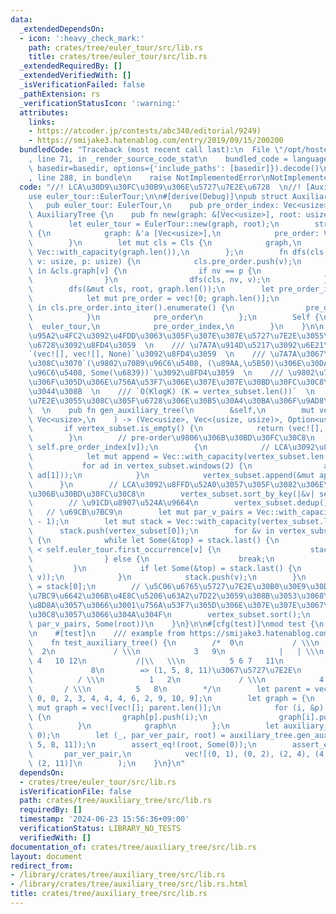 ```yaml
---
data:
  _extendedDependsOn:
  - icon: ':heavy_check_mark:'
    path: crates/tree/euler_tour/src/lib.rs
    title: crates/tree/euler_tour/src/lib.rs
  _extendedRequiredBy: []
  _extendedVerifiedWith: []
  _isVerificationFailed: false
  _pathExtension: rs
  _verificationStatusIcon: ':warning:'
  attributes:
    links:
    - https://atcoder.jp/contests/abc340/editorial/9249)
    - https://smijake3.hatenablog.com/entry/2019/09/15/200200
  bundledCode: "Traceback (most recent call last):\n  File \"/opt/hostedtoolcache/Python/3.10.14/x64/lib/python3.10/site-packages/onlinejudge_verify/documentation/build.py\"\
    , line 71, in _render_source_code_stat\n    bundled_code = language.bundle(stat.path,\
    \ basedir=basedir, options={'include_paths': [basedir]}).decode()\n  File \"/opt/hostedtoolcache/Python/3.10.14/x64/lib/python3.10/site-packages/onlinejudge_verify/languages/rust.py\"\
    , line 288, in bundle\n    raise NotImplementedError\nNotImplementedError\n"
  code: "//! LCA\u30D9\u30FC\u30B9\u306E\u5727\u7E2E\u6728  \n//! [Auxiliary Tree](https://atcoder.jp/contests/abc340/editorial/9249)\n\
    use euler_tour::EulerTour;\n\n#[derive(Debug)]\npub struct AuxiliaryTree {\n \
    \   pub euler_tour: EulerTour,\n    pub pre_order_index: Vec<usize>,\n}\n\nimpl\
    \ AuxiliaryTree {\n    pub fn new(graph: &[Vec<usize>], root: usize) -> Self {\n\
    \        let euler_tour = EulerTour::new(graph, root);\n        struct Cls<'a>\
    \ {\n            graph: &'a [Vec<usize>],\n            pre_order: Vec<usize>,\n\
    \        }\n        let mut cls = Cls {\n            graph,\n            pre_order:\
    \ Vec::with_capacity(graph.len()),\n        };\n        fn dfs(cls: &mut Cls,\
    \ v: usize, p: usize) {\n            cls.pre_order.push(v);\n            for &nv\
    \ in &cls.graph[v] {\n                if nv == p {\n                    continue;\n\
    \                }\n                dfs(cls, nv, v);\n            }\n        }\n\
    \        dfs(&mut cls, root, graph.len());\n        let pre_order_index = {\n\
    \            let mut pre_order = vec![0; graph.len()];\n            for (i, v)\
    \ in cls.pre_order.into_iter().enumerate() {\n                pre_order[v] = i;\n\
    \            }\n            pre_order\n        };\n        Self {\n          \
    \  euler_tour,\n            pre_order_index,\n        }\n    }\n\n    /// LCA\u306E\
    \u95A2\u4FC2\u3092\u4FDD\u3063\u305F\u307E\u307E\u5727\u7E2E\u3055\u308C\u305F\
    \u6728\u3092\u8FD4\u3059  \n    /// \u7A7A\u914D\u5217\u3092\u6E21\u3059\u3068\
    `(vec![], vec![], None)`\u3092\u8FD4\u3059  \n    /// \u7A7A\u3067\u306A\u3051\
    \u308C\u3070`(\u9802\u70B9\u96C6\u5408, (\u89AA,\u5B50)\u306E\u30DA\u30A2\u306E\
    \u96C6\u5408, Some(\u6839))`\u3092\u8FD4\u3059  \n    /// \u9802\u70B9\u96C6\u5408\
    \u306F\u305D\u306E\u756A\u53F7\u306E\u307E\u307E\u30BD\u30FC\u30C8\u3057\u3066\
    \u3044\u308B  \n    /// `O(KlogK) (K = vertex_subset.len())`  \n    /// \u5727\
    \u7E2E\u3055\u308C\u305F\u6728\u306E\u30B5\u30A4\u30BA\u306F\u9AD8\u3005`2K-1`\
    \  \n    pub fn gen_auxiliary_tree(\n        &self,\n        mut vertex_subset:\
    \ Vec<usize>,\n    ) -> (Vec<usize>, Vec<(usize, usize)>, Option<usize>) {\n \
    \       if vertex_subset.is_empty() {\n            return (vec![], vec![], None);\n\
    \        }\n        // pre-order\u9806\u306B\u30BD\u30FC\u30C8\n        vertex_subset.sort_by_key(|&v|\
    \ self.pre_order_index[v]);\n        {\n            // LCA\u3092\u8FFD\u52A0\n\
    \            let mut append = Vec::with_capacity(vertex_subset.len() - 1);\n \
    \           for ad in vertex_subset.windows(2) {\n                append.push(self.euler_tour.lca(ad[0],\
    \ ad[1]));\n            }\n            vertex_subset.append(&mut append);\n  \
    \      }\n        // LCA\u3092\u8FFD\u52A0\u3057\u305F\u3082\u306E\u3092pre-order\u9806\
    \u306B\u30BD\u30FC\u30C8\n        vertex_subset.sort_by_key(|&v| self.pre_order_index[v]);\n\
    \        // \u91CD\u8907\u524A\u9664\n        vertex_subset.dedup();\n\n     \
    \   // \u69CB\u7BC9\n        let mut par_v_pairs = Vec::with_capacity(vertex_subset.len()\
    \ - 1);\n        let mut stack = Vec::with_capacity(vertex_subset.len());\n  \
    \      stack.push(vertex_subset[0]);\n        for &v in vertex_subset.iter().skip(1)\
    \ {\n            while let Some(&top) = stack.last() {\n                if self.euler_tour.last_occurrence[top]\
    \ < self.euler_tour.first_occurrence[v] {\n                    stack.pop();\n\
    \                } else {\n                    break;\n                }\n   \
    \         }\n            if let Some(&top) = stack.last() {\n                par_v_pairs.push((top,\
    \ v));\n            }\n            stack.push(v);\n        }\n        let root\
    \ = stack[0];\n        // \u5C06\u6765\u5727\u7E2E\u30B0\u30E9\u30D5\u306E\u69CB\
    \u7BC9\u6642\u306B\u4E8C\u5206\u63A2\u7D22\u3059\u308B\u3053\u3068\u3092\u898B\
    \u8D8A\u3057\u3066\u3001\u756A\u53F7\u305D\u306E\u307E\u307E\u3067\u30BD\u30FC\
    \u30C8\u3057\u3066\u304A\u304F\n        vertex_subset.sort();\n        (vertex_subset,\
    \ par_v_pairs, Some(root))\n    }\n}\n\n#[cfg(test)]\nmod test {\n    use super::*;\n\
    \n    #[test]\n    /// example from https://smijake3.hatenablog.com/entry/2019/09/15/200200\n\
    \    fn test_auxiliary_tree() {\n        /*  0\n           / \\\n          1 \
    \  2\n             / \\\n            3   9\n            |   | \\\n           \
    \ 4   10 12\n           /|\\   \\\n          5 6 7   11\n              \\\n  \
    \             8\n        => (1, 5, 8, 11)\u3067\u5727\u7E2E\n            0\n \
    \          / \\\n          1   2\n             / \\\n            4   11\n    \
    \       / \\\n          5   8\n        */\n        let parent = vec![usize::MAX,\
    \ 0, 0, 2, 3, 4, 4, 4, 6, 2, 9, 10, 9];\n        let graph = {\n            let\
    \ mut graph = vec![vec![]; parent.len()];\n            for (i, &p) in parent.iter().enumerate().skip(1)\
    \ {\n                graph[p].push(i);\n                graph[i].push(p);\n  \
    \          }\n            graph\n        };\n        let auxiliary_tree = AuxiliaryTree::new(&graph,\
    \ 0);\n        let (_, par_ver_pair, root) = auxiliary_tree.gen_auxiliary_tree(vec![1,\
    \ 5, 8, 11]);\n        assert_eq!(root, Some(0));\n        assert_eq!(\n     \
    \       par_ver_pair,\n            vec![(0, 1), (0, 2), (2, 4), (4, 5), (4, 8),\
    \ (2, 11)]\n        );\n    }\n}\n"
  dependsOn:
  - crates/tree/euler_tour/src/lib.rs
  isVerificationFile: false
  path: crates/tree/auxiliary_tree/src/lib.rs
  requiredBy: []
  timestamp: '2024-06-23 15:56:36+09:00'
  verificationStatus: LIBRARY_NO_TESTS
  verifiedWith: []
documentation_of: crates/tree/auxiliary_tree/src/lib.rs
layout: document
redirect_from:
- /library/crates/tree/auxiliary_tree/src/lib.rs
- /library/crates/tree/auxiliary_tree/src/lib.rs.html
title: crates/tree/auxiliary_tree/src/lib.rs
---
```

